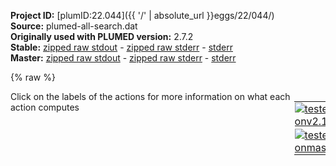 **Project ID:** [plumID:22.044]({{ '/' | absolute_url }}eggs/22/044/)  
**Source:** plumed-all-search.dat  
**Originally used with PLUMED version:** 2.7.2  
**Stable:** [zipped raw stdout](plumed-all-search.dat.plumed.stdout.txt.zip) - [zipped raw stderr](plumed-all-search.dat.plumed.stderr.txt.zip) - [stderr](plumed-all-search.dat.plumed.stderr)  
**Master:** [zipped raw stdout](plumed-all-search.dat.plumed_master.stdout.txt.zip) - [zipped raw stderr](plumed-all-search.dat.plumed_master.stderr.txt.zip) - [stderr](plumed-all-search.dat.plumed_master.stderr)  

{% raw %}
<div style="width: 100%; float:left">
<div style="width: 90%; float:left" id="value_details_data/plumed-all-search.dat"> Click on the labels of the actions for more information on what each action computes </div>
<div style="width: 10%; float:left"><table><tr><td style="padding:1px"><a href="plumed-all-search.dat.plumed.stderr"><img src="https://img.shields.io/badge/v2.10-failed-red.svg" alt="tested onv2.10" /></a></td></tr><tr><td style="padding:1px"><a href="plumed-all-search.dat.plumed_master.stderr"><img src="https://img.shields.io/badge/master-failed-red.svg" alt="tested onmaster" /></a></td></tr></table></div></div>
<pre style="width=97%;">
<span style="color:blue" class="comment">### Plumed driver file to calculate CVs to identify two-step nucleation of colloid crystals</span>
<span style="color:blue" class="comment">### Dec 2022</span>
<span style="color:blue" class="comment">### Please cite Aaron R. Finney and Matteo Salvalaglio</span>
<span style="color:blue" class="comment">##</span>
<span style="color:blue" class="comment">## The PairEntropy.cpp file should be placed inside src/colvar and PLUMED recompiled to compute this CV.</span>
<br/><span style="color:blue" class="comment">### Particle group</span>
<b name="data/plumed-all-search.datgrp" onclick='showPath("data/plumed-all-search.dat","data/plumed-all-search.datgrp","data/plumed-all-search.datgrp","brown")'>grp</b>: <span class="plumedtooltip" style="color:green">GROUP<span class="right">Define a group of atoms so that a particular list of atoms can be referenced with a single label in definitions of CVs or virtual atoms. <a href="https://www.plumed.org/doc-master/user-doc/html/_g_r_o_u_p.html" style="color:green">More details</a><i></i></span></span> <span class="plumedtooltip">ATOMS<span class="right">the numerical indexes for the set of atoms in the group<i></i></span></span>=1-388

<span style="color:blue" class="comment">### Coordination number distribution </span>
<span style="display:none;" id="data/plumed-all-search.datgrp">The GROUP action with label <b>grp</b> calculates something</span><b name="data/plumed-all-search.datcn" onclick='showPath("data/plumed-all-search.dat","data/plumed-all-search.datcn","data/plumed-all-search.datcn","brown")'>cn</b>: <span class="plumedtooltip" style="color:green">COORDINATIONNUMBER<span class="right">Calculate the coordination numbers of atoms so that you can then calculate functions of the distribution of <a href="https://www.plumed.org/doc-master/user-doc/html/_c_o_o_r_d_i_n_a_t_i_o_n_n_u_m_b_e_r.html" style="color:green">More details</a><i></i></span></span> <span class="plumedtooltip">SPECIES<span class="right">this keyword is used for colvars such as coordination number<i></i></span></span>=<b name="data/plumed-all-search.datgrp">grp</b> <span class="plumedtooltip">SWITCH<span class="right">the switching function that it used in the construction of the contact matrix<i></i></span></span>={RATIONAL R_0=6.4 D_MAX=7.0} <span class="plumedtooltip">MEAN<span class="right"> calculate the mean of all the quantities<i></i></span></span>  
<span style="color:blue" class="comment"># 1. Number of liquid-like colloids based on coordination</span>
<span style="display:none;" id="data/plumed-all-search.datcn">The COORDINATIONNUMBER action with label <b>cn</b> calculates the following quantities:<table  align="center" frame="void" width="95%" cellpadding="5%"><tr><td width="5%"><b> Quantity </b>  </td><td><b> Description </b> </td></tr><tr><td width="5%">cn.mean</td><td>the mean of the colvars</td></tr><tr><td width="5%">cn.value</td><td>the coordination numbers of the specified atoms</td></tr></table></span><b name="data/plumed-all-search.datncm1" onclick='showPath("data/plumed-all-search.dat","data/plumed-all-search.datncm1","data/plumed-all-search.datncm1","brown")'>ncm1</b>: <span class="plumedtooltip" style="color:green">COORDINATIONNUMBER<span class="right">Calculate the coordination numbers of atoms so that you can then calculate functions of the distribution of <a href="https://www.plumed.org/doc-master/user-doc/html/_c_o_o_r_d_i_n_a_t_i_o_n_n_u_m_b_e_r.html" style="color:green">More details</a><i></i></span></span> <span class="plumedtooltip">SPECIES<span class="right">this keyword is used for colvars such as coordination number<i></i></span></span>=<b name="data/plumed-all-search.datgrp">grp</b> <span class="plumedtooltip">SWITCH<span class="right">the switching function that it used in the construction of the contact matrix<i></i></span></span>={RATIONAL R_0=6.4 D_MAX=7.0} <span class="plumedtooltip">MORE_THAN<span class="right">calculate the number of variables that are more than a certain target value<i></i></span></span>={RATIONAL R_0=3.0}
<span style="display:none;" id="data/plumed-all-search.datncm1">The COORDINATIONNUMBER action with label <b>ncm1</b> calculates the following quantities:<table  align="center" frame="void" width="95%" cellpadding="5%"><tr><td width="5%"><b> Quantity </b>  </td><td><b> Description </b> </td></tr><tr><td width="5%">ncm1.morethan</td><td>the number of colvars that have a value more than a threshold</td></tr><tr><td width="5%">ncm1.value</td><td>the coordination numbers of the specified atoms</td></tr></table></span><b name="data/plumed-all-search.datncl" onclick='showPath("data/plumed-all-search.dat","data/plumed-all-search.datncl","data/plumed-all-search.datncl","brown")'>ncl</b>: <span class="plumedtooltip" style="color:green">COMBINE<span class="right">Calculate a polynomial combination of a set of other variables. <a href="https://www.plumed.org/doc-master/user-doc/html/_c_o_m_b_i_n_e.html" style="color:green">More details</a><i></i></span></span> <span class="plumedtooltip">ARG<span class="right">the values input to this function<i></i></span></span>=<b name="data/plumed-all-search.datncm1">ncm1.morethan</b> <span class="plumedtooltip">POWERS<span class="right"> the powers to which you are raising each of the arguments in your function<i></i></span></span>=1 <span class="plumedtooltip">PERIODIC<span class="right">if the output of your function is periodic then you should specify the periodicity of the function<i></i></span></span>=NO
<span style="color:blue" class="comment"># 2. Number of solid like particles based on coordinationx</span>
<span style="display:none;" id="data/plumed-all-search.datncl">The COMBINE action with label <b>ncl</b> calculates the following quantities:<table  align="center" frame="void" width="95%" cellpadding="5%"><tr><td width="5%"><b> Quantity </b>  </td><td><b> Description </b> </td></tr><tr><td width="5%">ncl.value</td><td>a linear compbination</td></tr></table></span><b name="data/plumed-all-search.datncm2" onclick='showPath("data/plumed-all-search.dat","data/plumed-all-search.datncm2","data/plumed-all-search.datncm2","brown")'>ncm2</b>: <span class="plumedtooltip" style="color:green">COORDINATIONNUMBER<span class="right">Calculate the coordination numbers of atoms so that you can then calculate functions of the distribution of <a href="https://www.plumed.org/doc-master/user-doc/html/_c_o_o_r_d_i_n_a_t_i_o_n_n_u_m_b_e_r.html" style="color:green">More details</a><i></i></span></span> <span class="plumedtooltip">SPECIES<span class="right">this keyword is used for colvars such as coordination number<i></i></span></span>=<b name="data/plumed-all-search.datgrp">grp</b> <span class="plumedtooltip">SWITCH<span class="right">the switching function that it used in the construction of the contact matrix<i></i></span></span>={RATIONAL R_0=6.4 D_MAX=7.0} <span class="plumedtooltip">MORE_THAN<span class="right">calculate the number of variables that are more than a certain target value<i></i></span></span>={RATIONAL R_0=6.0}
<span style="display:none;" id="data/plumed-all-search.datncm2">The COORDINATIONNUMBER action with label <b>ncm2</b> calculates the following quantities:<table  align="center" frame="void" width="95%" cellpadding="5%"><tr><td width="5%"><b> Quantity </b>  </td><td><b> Description </b> </td></tr><tr><td width="5%">ncm2.morethan</td><td>the number of colvars that have a value more than a threshold</td></tr><tr><td width="5%">ncm2.value</td><td>the coordination numbers of the specified atoms</td></tr></table></span><b name="data/plumed-all-search.datncs" onclick='showPath("data/plumed-all-search.dat","data/plumed-all-search.datncs","data/plumed-all-search.datncs","brown")'>ncs</b>: <span class="plumedtooltip" style="color:green">COMBINE<span class="right">Calculate a polynomial combination of a set of other variables. <a href="https://www.plumed.org/doc-master/user-doc/html/_c_o_m_b_i_n_e.html" style="color:green">More details</a><i></i></span></span> <span class="plumedtooltip">ARG<span class="right">the values input to this function<i></i></span></span>=<b name="data/plumed-all-search.datncm2">ncm2.morethan</b> <span class="plumedtooltip">POWERS<span class="right"> the powers to which you are raising each of the arguments in your function<i></i></span></span>=1 <span class="plumedtooltip">PERIODIC<span class="right">if the output of your function is periodic then you should specify the periodicity of the function<i></i></span></span>=NO

<span style="color:blue" class="comment">### Calculate q4</span>
<span style="color:blue" class="comment"># 3. Global Q4</span>
<span style="display:none;" id="data/plumed-all-search.datncs">The COMBINE action with label <b>ncs</b> calculates the following quantities:<table  align="center" frame="void" width="95%" cellpadding="5%"><tr><td width="5%"><b> Quantity </b>  </td><td><b> Description </b> </td></tr><tr><td width="5%">ncs.value</td><td>a linear compbination</td></tr></table></span><b name="data/plumed-all-search.datq4" onclick='showPath("data/plumed-all-search.dat","data/plumed-all-search.datq4","data/plumed-all-search.datq4","brown")'>q4</b>: <span class="plumedtooltip" style="color:green">Q4<span class="right">Calculate fourth order Steinhardt parameters. <a href="https://www.plumed.org/doc-master/user-doc/html/_q4.html" style="color:green">More details</a><i></i></span></span> <span class="plumedtooltip">SPECIES<span class="right">this keyword is used for colvars such as coordination number<i></i></span></span>=<b name="data/plumed-all-search.datgrp">grp</b> <span class="plumedtooltip">SWITCH<span class="right">the switching function that it used in the construction of the contact matrix<i></i></span></span>={RATIONAL R_0=6.4 D_MAX=7.0} <span class="plumedtooltip">MEAN<span class="right"> calculate the mean of all the quantities<i></i></span></span> <span class="plumedtooltip">LOWMEM<span class="right"> this flag does nothing and is present only to ensure back-compatibility<i></i></span></span>
<span style="color:blue" class="comment"># 4. Local Q4</span>
<span style="display:none;" id="data/plumed-all-search.datq4">The Q4 action with label <b>q4</b> calculates the following quantities:<table  align="center" frame="void" width="95%" cellpadding="5%"><tr><td width="5%"><b> Quantity </b>  </td><td><b> Description </b> </td></tr><tr><td width="5%">q4.mean</td><td>the mean of the colvars</td></tr><tr><td width="5%">q4.value</td><td>the norms of the vectors of spherical harmonic coefficients</td></tr></table></span><b name="data/plumed-all-search.datlq4" onclick='showPath("data/plumed-all-search.dat","data/plumed-all-search.datlq4","data/plumed-all-search.datlq4","brown")'>lq4</b>: <span class="plumedtooltip" style="color:green">LOCAL_Q4<span class="right">Calculate the local degree of order around an atoms by taking the average dot product between the q_4 vector on the central atom and the q_4 vector on the atoms in the first coordination sphere. <a href="https://www.plumed.org/doc-master/user-doc/html/_l_o_c_a_l__q4.html" style="color:green">More details</a><i></i></span></span> SPECIES=<b name="data/plumed-all-search.datq4">q4</b> <span class="plumedtooltip">SWITCH<span class="right">This keyword is used if you want to employ an alternative to the continuous swiching function defined above<i></i></span></span>={RATIONAL R_0=6.4 D_MAX=7.0} <span class="plumedtooltip">MEAN<span class="right"> calculate the mean of all the quantities<i></i></span></span> <span class="plumedtooltip">LOWMEM<span class="right"> this flag does nothing and is present only to ensure back-compatibility<i></i></span></span>
<span style="display:none;" id="data/plumed-all-search.datlq4">The LOCAL_Q4 action with label <b>lq4</b> calculates the following quantities:<table  align="center" frame="void" width="95%" cellpadding="5%"><tr><td width="5%"><b> Quantity </b>  </td><td><b> Description </b> </td></tr><tr><td width="5%">lq4.value</td><td>the values of the local steinhardt parameters for the input atoms</td></tr><tr><td width="5%">lq4.mean</td><td>the mean of the colvars</td></tr></table></span><b name="data/plumed-all-search.datflq4" onclick='showPath("data/plumed-all-search.dat","data/plumed-all-search.datflq4","data/plumed-all-search.datflq4","brown")'>flq4</b>: <span class="plumedtooltip" style="color:green">MFILTER_LESS<span class="right">Basically equivalent to LESS_THAN. <a href="https://www.plumed.org/doc-master/user-doc/html/_m_f_i_l_t_e_r__l_e_s_s.html" style="color:green">More details</a><i></i></span></span> <span class="plumedtooltip">DATA<span class="right">the vector you wish to transform<i></i></span></span>=<b name="data/plumed-all-search.datlq4">lq4</b> <span class="plumedtooltip">SWITCH<span class="right">the switching function that transform<i></i></span></span>={GAUSSIAN R_0=0.3 D_MAX=0.31}
<span style="display:none;" id="data/plumed-all-search.datflq4">The MFILTER_LESS action with label <b>flq4</b> calculates the following quantities:<table  align="center" frame="void" width="95%" cellpadding="5%"><tr><td width="5%"><b> Quantity </b>  </td><td><b> Description </b> </td></tr><tr><td width="5%">flq4.value</td><td>a vector that has the same dimension as the input vector with elements equal to one if the corresponding component of the vector is less than a tolerance and zero otherwise</td></tr></table></span><b name="data/plumed-all-search.datcnq4" onclick='showPath("data/plumed-all-search.dat","data/plumed-all-search.datcnq4","data/plumed-all-search.datcnq4","brown")'>cnq4</b>: <span class="plumedtooltip" style="color:green">COORDINATIONNUMBER<span class="right">Calculate the coordination numbers of atoms so that you can then calculate functions of the distribution of <a href="https://www.plumed.org/doc-master/user-doc/html/_c_o_o_r_d_i_n_a_t_i_o_n_n_u_m_b_e_r.html" style="color:green">More details</a><i></i></span></span> <span class="plumedtooltip">SPECIES<span class="right">this keyword is used for colvars such as coordination number<i></i></span></span>=<b name="data/plumed-all-search.datflq4">flq4</b> <span class="plumedtooltip">SWITCH<span class="right">the switching function that it used in the construction of the contact matrix<i></i></span></span>={RATIONAL R_0=6.4 D_MAX=7.0} <span class="plumedtooltip">MEAN<span class="right"> calculate the mean of all the quantities<i></i></span></span> <span class="plumedtooltip">MORE_THAN<span class="right">calculate the number of variables that are more than a certain target value<i></i></span></span>={RATIONAL R_0=6.0}
<span style="color:blue" class="comment"># 5. Number of local q4&gt;5 particles</span>
<span style="display:none;" id="data/plumed-all-search.datcnq4">The COORDINATIONNUMBER action with label <b>cnq4</b> calculates the following quantities:<table  align="center" frame="void" width="95%" cellpadding="5%"><tr><td width="5%"><b> Quantity </b>  </td><td><b> Description </b> </td></tr><tr><td width="5%">cnq4.morethan</td><td>the number of colvars that have a value more than a threshold</td></tr><tr><td width="5%">cnq4.mean</td><td>the mean of the colvars</td></tr><tr><td width="5%">cnq4.value</td><td>the coordination numbers of the specified atoms</td></tr></table></span><b name="data/plumed-all-search.datncnq4" onclick='showPath("data/plumed-all-search.dat","data/plumed-all-search.datncnq4","data/plumed-all-search.datncnq4","brown")'>ncnq4</b>: <span class="plumedtooltip" style="color:green">COMBINE<span class="right">Calculate a polynomial combination of a set of other variables. <a href="https://www.plumed.org/doc-master/user-doc/html/_c_o_m_b_i_n_e.html" style="color:green">More details</a><i></i></span></span> <span class="plumedtooltip">ARG<span class="right">the values input to this function<i></i></span></span>=<b name="data/plumed-all-search.datcnq4">cnq4.morethan</b>, <span class="plumedtooltip">POWERS<span class="right"> the powers to which you are raising each of the arguments in your function<i></i></span></span>=1 <span class="plumedtooltip">PERIODIC<span class="right">if the output of your function is periodic then you should specify the periodicity of the function<i></i></span></span>=NO 
<span style="color:blue" class="comment"># 6. Local average q4</span>
<span style="display:none;" id="data/plumed-all-search.datncnq4">The COMBINE action with label <b>ncnq4</b> calculates the following quantities:<table  align="center" frame="void" width="95%" cellpadding="5%"><tr><td width="5%"><b> Quantity </b>  </td><td><b> Description </b> </td></tr><tr><td width="5%">ncnq4.value</td><td>a linear compbination</td></tr></table></span><b name="data/plumed-all-search.datlaq4" onclick='showPath("data/plumed-all-search.dat","data/plumed-all-search.datlaq4","data/plumed-all-search.datlaq4","brown")'>laq4</b>: <span class="plumedtooltip" style="color:green">LOCAL_AVERAGE<span class="right">Calculate averages over spherical regions centered on atoms <a href="https://www.plumed.org/doc-master/user-doc/html/_l_o_c_a_l__a_v_e_r_a_g_e.html" style="color:green">More details</a><i></i></span></span> <span class="plumedtooltip">SPECIES<span class="right">this keyword is used for colvars such as coordination number<i></i></span></span>=<b name="data/plumed-all-search.datq4">q4</b> <span class="plumedtooltip">SWITCH<span class="right">the switching function that it used in the construction of the contact matrix<i></i></span></span>={RATIONAL RATIONAL R_0=6.4 D_MAX=7.0} <span class="plumedtooltip">MEAN<span class="right"> calculate the mean of all the quantities<i></i></span></span>

<br/><span style="color:blue" class="comment">### Calculate q6</span>
<span style="color:blue" class="comment"># 7. Global Q6</span>
<span style="display:none;" id="data/plumed-all-search.datlaq4">The LOCAL_AVERAGE action with label <b>laq4</b> calculates the following quantities:<table  align="center" frame="void" width="95%" cellpadding="5%"><tr><td width="5%"><b> Quantity </b>  </td><td><b> Description </b> </td></tr><tr><td width="5%">laq4.mean</td><td>the mean of the colvars</td></tr><tr><td width="5%">laq4.value</td><td>the values of the local averages</td></tr></table></span><b name="data/plumed-all-search.datq6" onclick='showPath("data/plumed-all-search.dat","data/plumed-all-search.datq6","data/plumed-all-search.datq6","brown")'>q6</b>: <span class="plumedtooltip" style="color:green">Q6<span class="right">Calculate sixth order Steinhardt parameters. <a href="https://www.plumed.org/doc-master/user-doc/html/_q6.html" style="color:green">More details</a><i></i></span></span> <span class="plumedtooltip">SPECIES<span class="right">this keyword is used for colvars such as coordination number<i></i></span></span>=<b name="data/plumed-all-search.datgrp">grp</b> <span class="plumedtooltip">SWITCH<span class="right">the switching function that it used in the construction of the contact matrix<i></i></span></span>={RATIONAL R_0=6.4 D_MAX=7.0} <span class="plumedtooltip">MEAN<span class="right"> calculate the mean of all the quantities<i></i></span></span> <span class="plumedtooltip">LOWMEM<span class="right"> this flag does nothing and is present only to ensure back-compatibility<i></i></span></span>
<span style="color:blue" class="comment"># 8. Local Q6</span>
<span style="display:none;" id="data/plumed-all-search.datq6">The Q6 action with label <b>q6</b> calculates the following quantities:<table  align="center" frame="void" width="95%" cellpadding="5%"><tr><td width="5%"><b> Quantity </b>  </td><td><b> Description </b> </td></tr><tr><td width="5%">q6.mean</td><td>the mean of the colvars</td></tr><tr><td width="5%">q6.value</td><td>the norms of the vectors of spherical harmonic coefficients</td></tr></table></span><b name="data/plumed-all-search.datlq6" onclick='showPath("data/plumed-all-search.dat","data/plumed-all-search.datlq6","data/plumed-all-search.datlq6","brown")'>lq6</b>: <span class="plumedtooltip" style="color:green">LOCAL_Q6<span class="right">Calculate the local degree of order around an atoms by taking the average dot product between the q_6 vector on the central atom and the q_6 vector on the atoms in the first coordination sphere. <a href="https://www.plumed.org/doc-master/user-doc/html/_l_o_c_a_l__q6.html" style="color:green">More details</a><i></i></span></span> SPECIES=<b name="data/plumed-all-search.datq6">q6</b> <span class="plumedtooltip">SWITCH<span class="right">This keyword is used if you want to employ an alternative to the continuous swiching function defined above<i></i></span></span>={RATIONAL R_0=6.4 D_MAX=7.0} <span class="plumedtooltip">MEAN<span class="right"> calculate the mean of all the quantities<i></i></span></span> <span class="plumedtooltip">LOWMEM<span class="right"> this flag does nothing and is present only to ensure back-compatibility<i></i></span></span>
<span style="display:none;" id="data/plumed-all-search.datlq6">The LOCAL_Q6 action with label <b>lq6</b> calculates the following quantities:<table  align="center" frame="void" width="95%" cellpadding="5%"><tr><td width="5%"><b> Quantity </b>  </td><td><b> Description </b> </td></tr><tr><td width="5%">lq6.value</td><td>the values of the local steinhardt parameters for the input atoms</td></tr><tr><td width="5%">lq6.mean</td><td>the mean of the colvars</td></tr></table></span><b name="data/plumed-all-search.datflq6" onclick='showPath("data/plumed-all-search.dat","data/plumed-all-search.datflq6","data/plumed-all-search.datflq6","brown")'>flq6</b>: <span class="plumedtooltip" style="color:green">MFILTER_MORE<span class="right">Basically equivalent to MORE_THAN. <a href="https://www.plumed.org/doc-master/user-doc/html/_m_f_i_l_t_e_r__m_o_r_e.html" style="color:green">More details</a><i></i></span></span> <span class="plumedtooltip">DATA<span class="right">the vector you wish to transform<i></i></span></span>=<b name="data/plumed-all-search.datlq6">lq6</b> <span class="plumedtooltip">SWITCH<span class="right">the switching function that transform<i></i></span></span>={GAUSSIAN R_0=0.69 D_MAX=0.70}
<span style="display:none;" id="data/plumed-all-search.datflq6">The MFILTER_MORE action with label <b>flq6</b> calculates the following quantities:<table  align="center" frame="void" width="95%" cellpadding="5%"><tr><td width="5%"><b> Quantity </b>  </td><td><b> Description </b> </td></tr></table></span><b name="data/plumed-all-search.datcnq6" onclick='showPath("data/plumed-all-search.dat","data/plumed-all-search.datcnq6","data/plumed-all-search.datcnq6","brown")'>cnq6</b>: <span class="plumedtooltip" style="color:green">COORDINATIONNUMBER<span class="right">Calculate the coordination numbers of atoms so that you can then calculate functions of the distribution of <a href="https://www.plumed.org/doc-master/user-doc/html/_c_o_o_r_d_i_n_a_t_i_o_n_n_u_m_b_e_r.html" style="color:green">More details</a><i></i></span></span> <span class="plumedtooltip">SPECIES<span class="right">this keyword is used for colvars such as coordination number<i></i></span></span>=<b name="data/plumed-all-search.datflq6">flq6</b> <span class="plumedtooltip">SWITCH<span class="right">the switching function that it used in the construction of the contact matrix<i></i></span></span>={RATIONAL R_0=6.4 D_MAX=7.0} <span class="plumedtooltip">MEAN<span class="right"> calculate the mean of all the quantities<i></i></span></span> <span class="plumedtooltip">MORE_THAN<span class="right">calculate the number of variables that are more than a certain target value<i></i></span></span>={RATIONAL R_0=6.0}
<span style="color:blue" class="comment"># 9. Number of local q6&gt;5 particles</span>
<span style="display:none;" id="data/plumed-all-search.datcnq6">The COORDINATIONNUMBER action with label <b>cnq6</b> calculates the following quantities:<table  align="center" frame="void" width="95%" cellpadding="5%"><tr><td width="5%"><b> Quantity </b>  </td><td><b> Description </b> </td></tr><tr><td width="5%">cnq6.morethan</td><td>the number of colvars that have a value more than a threshold</td></tr><tr><td width="5%">cnq6.mean</td><td>the mean of the colvars</td></tr><tr><td width="5%">cnq6.value</td><td>the coordination numbers of the specified atoms</td></tr></table></span><b name="data/plumed-all-search.datncnq6" onclick='showPath("data/plumed-all-search.dat","data/plumed-all-search.datncnq6","data/plumed-all-search.datncnq6","brown")'>ncnq6</b>: <span class="plumedtooltip" style="color:green">COMBINE<span class="right">Calculate a polynomial combination of a set of other variables. <a href="https://www.plumed.org/doc-master/user-doc/html/_c_o_m_b_i_n_e.html" style="color:green">More details</a><i></i></span></span> <span class="plumedtooltip">ARG<span class="right">the values input to this function<i></i></span></span>=<b name="data/plumed-all-search.datcnq6">cnq6.morethan</b>, <span class="plumedtooltip">POWERS<span class="right"> the powers to which you are raising each of the arguments in your function<i></i></span></span>=1 <span class="plumedtooltip">PERIODIC<span class="right">if the output of your function is periodic then you should specify the periodicity of the function<i></i></span></span>=NO
<span style="color:blue" class="comment"># 10. Local average q6</span>
<span style="display:none;" id="data/plumed-all-search.datncnq6">The COMBINE action with label <b>ncnq6</b> calculates the following quantities:<table  align="center" frame="void" width="95%" cellpadding="5%"><tr><td width="5%"><b> Quantity </b>  </td><td><b> Description </b> </td></tr><tr><td width="5%">ncnq6.value</td><td>a linear compbination</td></tr></table></span><b name="data/plumed-all-search.datlaq6" onclick='showPath("data/plumed-all-search.dat","data/plumed-all-search.datlaq6","data/plumed-all-search.datlaq6","brown")'>laq6</b>: <span class="plumedtooltip" style="color:green">LOCAL_AVERAGE<span class="right">Calculate averages over spherical regions centered on atoms <a href="https://www.plumed.org/doc-master/user-doc/html/_l_o_c_a_l__a_v_e_r_a_g_e.html" style="color:green">More details</a><i></i></span></span> <span class="plumedtooltip">SPECIES<span class="right">this keyword is used for colvars such as coordination number<i></i></span></span>=<b name="data/plumed-all-search.datq6">q6</b> <span class="plumedtooltip">SWITCH<span class="right">the switching function that it used in the construction of the contact matrix<i></i></span></span>={RATIONAL RATIONAL R_0=6.4 D_MAX=7.0} <span class="plumedtooltip">MEAN<span class="right"> calculate the mean of all the quantities<i></i></span></span>

<br/><span style="color:blue" class="comment">### S2 Entropy</span>
<span style="color:blue" class="comment"># 11. S2</span>
<span style="color:blue" class="comment">#ent: PAIRENTROPY ATOMS=1-388 MAXR=12.0 SIGMA=0.01</span>

<br/><span style="color:blue" class="comment">### DFS on particle-particle contact matrix</span>
<span style="display:none;" id="data/plumed-all-search.datlaq6">The LOCAL_AVERAGE action with label <b>laq6</b> calculates the following quantities:<table  align="center" frame="void" width="95%" cellpadding="5%"><tr><td width="5%"><b> Quantity </b>  </td><td><b> Description </b> </td></tr><tr><td width="5%">laq6.mean</td><td>the mean of the colvars</td></tr><tr><td width="5%">laq6.value</td><td>the values of the local averages</td></tr></table></span><b name="data/plumed-all-search.datmat" onclick='showPath("data/plumed-all-search.dat","data/plumed-all-search.datmat","data/plumed-all-search.datmat","brown")'>mat</b>: <span class="plumedtooltip" style="color:green">CONTACT_MATRIX<span class="right">Adjacency matrix in which two atoms are adjacent if they are within a certain cutoff. <a href="https://www.plumed.org/doc-master/user-doc/html/_c_o_n_t_a_c_t__m_a_t_r_i_x.html" style="color:green">More details</a><i></i></span></span> <span class="plumedtooltip">ATOMS<span class="right">the atoms for which you would like to calculate the adjacency matrix<i></i></span></span>=<b name="data/plumed-all-search.datcn">cn</b> <span class="plumedtooltip">SWITCH<span class="right">specify the switching function to use between two sets of indistinguishable atoms<i></i></span></span>={RATIONAL R_0=6.4 D_MAX=7.0}
<span style="display:none;" id="data/plumed-all-search.datmat">The CONTACT_MATRIX action with label <b>mat</b> calculates the following quantities:<table  align="center" frame="void" width="95%" cellpadding="5%"><tr><td width="5%"><b> Quantity </b>  </td><td><b> Description </b> </td></tr><tr><td width="5%">mat.value</td><td>a matrix containing the weights for the bonds between each pair of atoms</td></tr></table></span><b name="data/plumed-all-search.datdfs" onclick='showPath("data/plumed-all-search.dat","data/plumed-all-search.datdfs","data/plumed-all-search.datdfs","brown")'>dfs</b>: <span class="plumedtooltip" style="color:green">DFSCLUSTERING<span class="right">Find the connected components of the matrix using the depth first search clustering algorithm. <a href="https://www.plumed.org/doc-master/user-doc/html/_d_f_s_c_l_u_s_t_e_r_i_n_g.html" style="color:green">More details</a><i></i></span></span> <span class="plumedtooltip">MATRIX<span class="right">the input matrix (can use ARG instead)<i></i></span></span>=<b name="data/plumed-all-search.datmat">mat</b>
<span style="color:blue" class="comment"># 12. Number of particles in the largest cluster</span>
<span style="display:none;" id="data/plumed-all-search.datdfs">The DFSCLUSTERING action with label <b>dfs</b> calculates the following quantities:<table  align="center" frame="void" width="95%" cellpadding="5%"><tr><td width="5%"><b> Quantity </b>  </td><td><b> Description </b> </td></tr><tr><td width="5%">dfs.value</td><td>vector with length that is equal to the number of rows in the input matrix</td></tr></table></span><b name="data/plumed-all-search.datclust1nat" onclick='showPath("data/plumed-all-search.dat","data/plumed-all-search.datclust1nat","data/plumed-all-search.datclust1nat","brown")'>clust1nat</b>: <span class="plumedtooltip" style="color:green">CLUSTER_NATOMS<span class="right">Calculate the number of atoms in the cluster of interest <a href="https://www.plumed.org/doc-master/user-doc/html/_c_l_u_s_t_e_r__n_a_t_o_m_s.html" style="color:green">More details</a><i></i></span></span> <span class="plumedtooltip">CLUSTERS<span class="right">the label of the action that does the clustering<i></i></span></span>=<b name="data/plumed-all-search.datdfs">dfs</b> <span class="plumedtooltip">CLUSTER<span class="right"> which cluster would you like to look at 1 is the largest cluster, 2 is the second largest, 3 is the the third largest and so on<i></i></span></span>=1


<span style="color:blue" class="comment">### PRINT</span>
<span style="color:blue" class="comment">#PRINT ARG=cn.mean,ncl.*,ncs.*,q4.mean,lq4.mean,ncnq4,laq4.mean,q6.mean,lq6.mean,ncnq6,laq6.mean,ent,clust1nat FILE=CVscreening.dat</span>
<span style="display:none;" id="data/plumed-all-search.datclust1nat">The CLUSTER_NATOMS action with label <b>clust1nat</b> calculates the following quantities:<table  align="center" frame="void" width="95%" cellpadding="5%"><tr><td width="5%"><b> Quantity </b>  </td><td><b> Description </b> </td></tr><tr><td width="5%">clust1nat.value</td><td>the number of atoms in the cluster</td></tr></table></span><span class="plumedtooltip" style="color:green">PRINT<span class="right">Print quantities to a file. <a href="https://www.plumed.org/doc-master/user-doc/html/_p_r_i_n_t.html" style="color:green">More details</a><i></i></span></span> <span class="plumedtooltip">ARG<span class="right">the labels of the values that you would like to print to the file<i></i></span></span>=<b name="data/plumed-all-search.datcn">cn.mean</b>,<b name="data/plumed-all-search.datncl">ncl.*</b>,<b name="data/plumed-all-search.datncs">ncs.*</b>,<b name="data/plumed-all-search.datq4">q4.mean</b>,<b name="data/plumed-all-search.datlq4">lq4.mean</b>,<b name="data/plumed-all-search.datncnq4">ncnq4</b>,<b name="data/plumed-all-search.datlaq4">laq4.mean</b>,<b name="data/plumed-all-search.datq6">q6.mean</b>,<b name="data/plumed-all-search.datlq6">lq6.mean</b>,<b name="data/plumed-all-search.datncnq6">ncnq6</b>,<b name="data/plumed-all-search.datlaq6">laq6.mean</b>,<b name="data/plumed-all-search.datclust1nat">clust1nat</b> <span class="plumedtooltip">FILE<span class="right">the name of the file on which to output these quantities<i></i></span></span>=CVscreening.dat
</pre>
{% endraw %}
